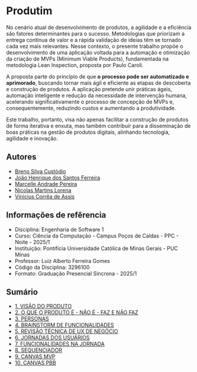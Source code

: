 # Produtim 
No cenário atual de desenvolvimento de produtos, a agilidade e a eficiência são fatores determinantes para o sucesso. Metodologias que priorizam a entrega contínua de valor e a rápida validação de ideias têm se tornado cada vez mais relevantes. Nesse contexto, o presente trabalho propõe o desenvolvimento de uma aplicação voltada para a automação e otimização da criação de MVPs (Minimum Viable Products), fundamentada na metodologia Lean Inspection, proposta por Paulo Caroli.

A proposta parte do princípio de que **o processo pode ser automatizado e aprimorado**, buscando tornar mais ágil e eficiente as etapas de descoberta e construção de produtos. A aplicação pretende unir práticas ágeis, automação inteligente e redução da necessidade de intervenção humana, acelerando significativamente o processo de concepção de MVPs e, consequentemente, reduzindo custos e aumentando a produtividade.

Este trabalho, portanto, visa não apenas facilitar a construção de produtos de forma iterativa e enxuta, mas também contribuir para a disseminação de boas práticas na gestão de produtos digitais, alinhando tecnologia, agilidade e inovação.



## Autores 
* [Breno Silva Custódio](https://github.com/BrenoSilva01)
* [João Henrique dos Santos Ferreira](https://github.com/joao4xz)
* [Marcelle Andrade Pereira](https://github.com/Marcelleap)
* [Nicolas Martins Lorena](https://github.com/NicolasMartinsL)
* [Vinicius Corrêa de Assis](https://github.com/viniciuscoassis)

## Informações de refêrencia 
- Disciplina: Engenharia de Software 1
- Curso: Ciência da Computação - Campus Poços de Caldas - PPC - Noite - 2025/1
- Instituição: Pontifícia Universidade Católica de Minas Gerais - PUC Minas
- Professor: Luiz Alberto Ferreira Gomes
- Código da Disciplina: 3296100
- Formato: Graduação Presencial Síncrona - 2025/1

## Sumário

*   [1. VISÃO DO PRODUTO](./docs/1-visao-do-produto.md)
*   [2. O QUE O PRODUTO É - NÃO É - FAZ E NÃO FAZ](./docs/2-o-que-e-nao-e-faz-nao-faz.md)
*   [3. PERSONAS](./docs/3-personas.md)
*   [4. BRAINSTORM DE FUNCIONALIDADES](./docs/4-brainstorm-funcionalidades.md)
*   [5. REVISÃO TÉCNICA DE UX DE NEGÓCIO](./docs/5-revisao-tecnica-ux.md)
*   [6. JORNADAS DOS USUÁRIOS](./docs/6-jornadas-dos-usuarios.md)
*   [7. FUNCIONALIDADES NA JORNADA](./docs/7-funcionalidades-na-jornada.md)
*   [8. SEQUENCIADOR](./docs/8-sequenciador.md)
*   [9. CANVAS MVP](./docs/9-canvas-mvp.md)
*   [10. CANVAS PBB](./docs/10-pbb-canvas.md)
